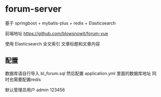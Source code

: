 # forum-server
基于 springboot + mybatis-plus + redis + Elasticsearch

前端地址 https://github.com/blowsnowit/forum-vue

使用 Elasticsearch 全文索引 文章标题和文章内容
## 配置
数据库请自行导入 bl_forum.sql
然后配置 application.yml 里面的数据库地址
同时也需要配置redis

默认管理员用户 admin 123456


